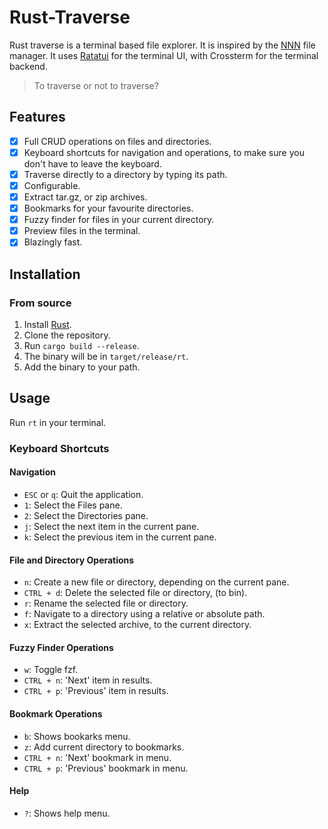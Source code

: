 # Rust-Traverse

Rust traverse is a terminal based file explorer. It is inspired by the [NNN](https://github.com/jarun/nnn) file manager. It uses [Ratatui](https://github.com/tui-rs-revival/ratatui) for the terminal UI, with Crossterm for the terminal backend.

> To traverse or not to traverse?

## Features

- [x] Full CRUD operations on files and directories.
- [x] Keyboard shortcuts for navigation and operations, to make sure you don't have to leave the keyboard.
- [x] Traverse directly to a directory by typing its path.
- [x] Configurable.
- [x] Extract tar.gz, or zip archives.
- [x] Bookmarks for your favourite directories.
- [x] Fuzzy finder for files in your current directory.
- [x] Preview files in the terminal.
- [x] Blazingly fast.

## Installation

### From source

1. Install [Rust](https://www.rust-lang.org/tools/install).
2. Clone the repository.
3. Run `cargo build --release`.
4. The binary will be in `target/release/rt`.
5. Add the binary to your path.

## Usage

Run `rt` in your terminal.

### Keyboard Shortcuts

#### Navigation

- `ESC` or `q`: Quit the application.
- `1`: Select the Files pane.
- `2`: Select the Directories pane.
- `j`: Select the next item in the current pane.
- `k`: Select the previous item in the current pane.

#### File and Directory Operations

- `n`: Create a new file or directory, depending on the current pane.
- `CTRL + d`: Delete the selected file or directory, (to bin).
- `r`: Rename the selected file or directory.
- `f`: Navigate to a directory using a relative or absolute path.
- `x`: Extract the selected archive, to the current directory.

#### Fuzzy Finder Operations

- `w`: Toggle fzf.
- `CTRL + n`: 'Next' item in results.
- `CTRL + p`: 'Previous' item in results.

#### Bookmark Operations

- `b`: Shows bookarks menu.
- `z`: Add current directory to bookmarks.
- `CTRL + n`: 'Next' bookmark in menu.
- `CTRL + p`: 'Previous' bookmark in menu.

#### Help

- `?`: Shows help menu.
